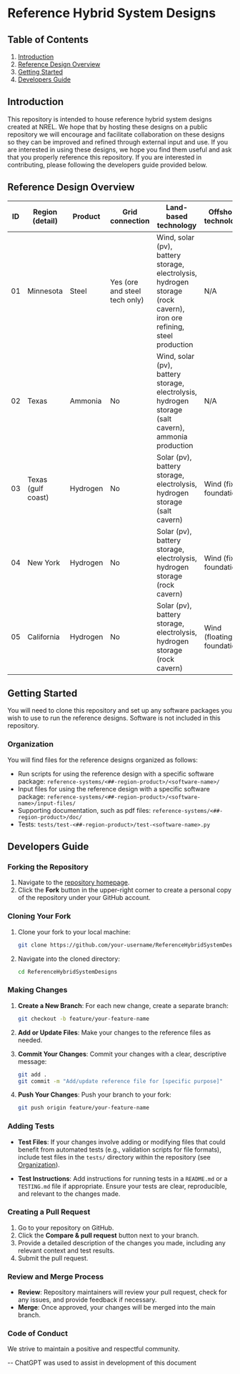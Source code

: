 # Reference Hybrid System Designs

## Table of Contents
1. [Introduction](#introduction)
2. [Reference Design Overview](#reference-design-overview)
3. [Getting Started](#getting-started)
3. [Developers Guide](#developers-guide)

## Introduction
This repository is intended to house reference hybrid system designs created at NREL. We hope that by hosting these designs on a public repository we will encourage and facilitate collaboration on these designs so they can be improved and refined through external input and use. If you are interested in using these designs, we hope you find them useful and ask that you properly reference this repository. If you are interested in contributing, please following the developers guide provided below.

## Reference Design Overview

| ID | Region (detail) | Product | Grid connection | Land-based technology | Offshore technology |
|-|-|-|-|-|-|
| 01 | Minnesota | Steel | Yes (ore and steel tech only) | Wind, solar (pv), battery storage, electrolysis, hydrogen storage (rock cavern), iron ore refining, steel production | N/A |
| 02 | Texas | Ammonia | No | Wind, solar (pv), battery storage, electrolysis, hydrogen storage (salt cavern), ammonia production| N/A |
| 03 | Texas (gulf coast) | Hydrogen | No | Solar (pv), battery storage, electrolysis, hydrogen storage (salt cavern) | Wind (fixed foundation) |
| 04 | New York | Hydrogen | No | Solar (pv), battery storage, electrolysis, hydrogen storage (rock cavern) | Wind (fixed foundation) |
| 05 | California | Hydrogen | No | Solar (pv), battery storage, electrolysis, hydrogen storage (rock cavern) | Wind (floating foundation) |

## Getting Started
You will need to clone this repository and set up any software packages you wish to use to run the reference designs. Software is not included in this repository.

### Organization
You will find files for the reference designs organized as follows:
- Run scripts for using the reference design with a specific software package: `reference-systems/<##-region-product>/<software-name>/`
- Input files for using the reference design with a specific software package: `reference-systems/<##-region-product>/<software-name>/input-files/`
- Supporting documentation, such as pdf files: `reference-systems/<##-region-product>/doc/`
- Tests: `tests/test-<##-region-product>/test-<software-name>.py` 

## Developers Guide

### Forking the Repository

1. Navigate to the [repository homepage](https://github.com/NREL/ReferenceHybridSystemDesigns).
2. Click the **Fork** button in the upper-right corner to create a personal copy of the repository under your GitHub account.

### Cloning Your Fork

1. Clone your fork to your local machine:
   ```bash
   git clone https://github.com/your-username/ReferenceHybridSystemDesigns.git
   ```
2. Navigate into the cloned directory:
   ```bash
   cd ReferenceHybridSystemDesigns
   ```

### Making Changes

1. **Create a New Branch**: For each new change, create a separate branch:
   ```bash
   git checkout -b feature/your-feature-name
   ```
2. **Add or Update Files**: Make your changes to the reference files as needed.

3. **Commit Your Changes**: Commit your changes with a clear, descriptive message:
   ```bash
   git add .
   git commit -m "Add/update reference file for [specific purpose]"
   ```

4. **Push Your Changes**: Push your branch to your fork:
   ```bash
   git push origin feature/your-feature-name
   ```

### Adding Tests

- **Test Files**: If your changes involve adding or modifying files that could benefit from automated tests (e.g., validation scripts for file formats), include test files in the `tests/` directory within the repository (see [Organization](#organization)).
  
- **Test Instructions**: Add instructions for running tests in a `README.md` or a `TESTING.md` file if appropriate. Ensure your tests are clear, reproducible, and relevant to the changes made.

### Creating a Pull Request

1. Go to your repository on GitHub.
2. Click the **Compare & pull request** button next to your branch.
3. Provide a detailed description of the changes you made, including any relevant context and test results.
4. Submit the pull request.

### Review and Merge Process

- **Review**: Repository maintainers will review your pull request, check for any issues, and provide feedback if necessary.
- **Merge**: Once approved, your changes will be merged into the main branch.

### Code of Conduct

We strive to maintain a positive and respectful community.

--
ChatGPT was used to assist in development of this document
